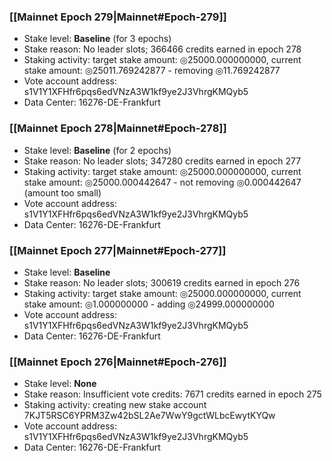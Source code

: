 ### [[Mainnet Epoch 279|Mainnet#Epoch-279]]
* Stake level: **Baseline** (for 3 epochs)
* Stake reason: No leader slots; 366466 credits earned in epoch 278
* Staking activity: target stake amount: ◎25000.000000000, current stake amount: ◎25011.769242877 - removing ◎11.769242877
* Vote account address: s1V1Y1XFHfr6pqs6edVNzA3W1kf9ye2J3VhrgKMQyb5
* Data Center: 16276-DE-Frankfurt
### [[Mainnet Epoch 278|Mainnet#Epoch-278]]
* Stake level: **Baseline** (for 2 epochs)
* Stake reason: No leader slots; 347280 credits earned in epoch 277
* Staking activity: target stake amount: ◎25000.000000000, current stake amount: ◎25000.000442647 - not removing ◎0.000442647 (amount too small)
* Vote account address: s1V1Y1XFHfr6pqs6edVNzA3W1kf9ye2J3VhrgKMQyb5
* Data Center: 16276-DE-Frankfurt
### [[Mainnet Epoch 277|Mainnet#Epoch-277]]
* Stake level: **Baseline**
* Stake reason: No leader slots; 300619 credits earned in epoch 276
* Staking activity: target stake amount: ◎25000.000000000, current stake amount: ◎1.000000000 - adding ◎24999.000000000
* Vote account address: s1V1Y1XFHfr6pqs6edVNzA3W1kf9ye2J3VhrgKMQyb5
* Data Center: 16276-DE-Frankfurt
### [[Mainnet Epoch 276|Mainnet#Epoch-276]]
* Stake level: **None**
* Stake reason: Insufficient vote credits: 7671 credits earned in epoch 275
* Staking activity: creating new stake account 7KJT5RSC6YPRM3Zw42bSL2Ae7WwY9gctWLbcEwytKYQw
* Vote account address: s1V1Y1XFHfr6pqs6edVNzA3W1kf9ye2J3VhrgKMQyb5
* Data Center: 16276-DE-Frankfurt